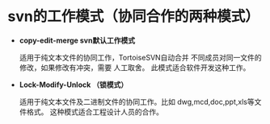 # svn的工作模式（协同合作的两种模式）

- **copy-edit-merge svn默认工作模式**

  适用于纯文本文件的协同工作，TortoiseSVN自动合并 不同成员对同一文件的修改，如果修改有冲突，需要 人工取舍。 此模式适合软件开发这种工作。

- **Lock-Modify-Unlock （锁模式）**
  
  适用于纯文本文件及二进制文件的协同工作。比如 dwg,mcd,doc,ppt,xls等文件格式。 这种模式适合工程设计人员的合作。